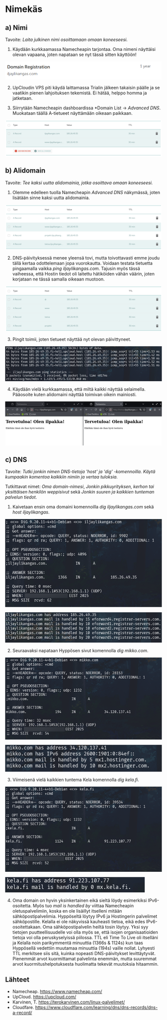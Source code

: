 # Nimekäs

## a) Nimi

Tavoite: *Laita julkinen nimi osoittamaan omaan koneeseesi.*

1. Käydään kurkkaamassa Namecheapin tarjontaa. Oma nimeni näyttäisi olevan vapaana, joten napataan se nyt tässä sitten käyttöön!

![domain1](src/domain1.png)

2. UpCloudin VPS piti käydä laittamassa Trialin jälkeen takaisin päälle ja se vaatikin pienen lahjoituksen tekemistä. Ei hätää, helppo homma ja jatketaan.

3. Siirrytään Namecheapin dashboardissa *Domain List -> *Advanced DNS*. Muokataan täällä A-tietueet näyttämään oikeaan paikkaan.

![domain2](src/domain2.png)

## b) Alidomain

Tavoite: *Tee kaksi uutta alidomainia, jotka osoittava omaan koneeseesi.*

1. Olemme edelleen tuolla Namecheapin *Advanced DNS* näkymässä, joten lisätään sinne kaksi uutta alidomainia.

![domain3](src/domain3.png)

2. DNS-päivityksessä menee yleensä tovi, mutta toivottavasti emme joudu tällä kertaa odottelemaan jopa vuorokautta. Voidaan testata tietuetta pingaamalla vaikka *ping iljaylikangas.com*. Tajusin myös tässä vaiheessa, että Hostin tiedot oli laitettu hätiköiden vähän väärin, joten korjataan ne tässä samalla oikeaan muotoon.

![domain4](src/domain4.png)

3. Pingit toimii, joten tietueet näyttää nyt olevan päivittyneet.

![domain5](src/domain5.png)

4. Käydään vielä kurkkaamassa, että miltä kaikki näyttää selaimella. Pääosoite kuten alidomaini näyttää toimivan oikein mainiosti.

![domain6](src/domain6.png)

## c) DNS

Tavoite: *Tutki jonkin nimen DNS-tietoja 'host' ja 'dig' -komennoilla. Käytä kumpaakin komentoa kaikkiin nimiin ja vertaa tuloksia.*

Tutkittavat nimet: *Oma domain-nimesi*, *Jonkin pikkuyrityksen, kerhon tai yksittäisen henkilön weppisivut* sekä *Jonkin suuren ja kaikkien tunteman palvelun tiedot*.

1. Kaivetaan ensin oma domaini komennoilla *dig iljaylikangas.com* sekä *host iljaylikangas*.

![domain7](src/domain7.png)

![domain10](src/domain10.png)

2. Seuraavaksi napataan Hyppösen sivut komennolla *dig mikko.com*.

![domain8](src/domain8.png)

![domain11](src/domain11.png)

3. Viimeisenä vielä kaikkien tuntema Kela komennolla *dig kela.fi*.

![domain9](src/domain9.png)

![domain12](src/domain12.png)

4. Oma domain on hyvin yksinkertainen eikä sieltä löydy esimerkiksi IPv6-osoitetta. Myös tuo *mail is handled by* viittaa Namecheapin oletuspalvelimiin, koska en ole lisäillyt itselleni mitään sähköpostipalvelimia. Hyppöseltä löytyy IPv6 ja Hostingerin palvelimet sähköpostille. Kelalla ei ole näkyvissä kauheasti tietoa, eikä edes IPv6-osoitettakaan. Oma sähköpostipalvelin heiltä tosin löytyy. Yksi syy tietojen puutteellisuudelle voi olla myös se, että isojen organisaatioiden tietoja voi olla peruskyselyissä piilossa. TTL eli Time To Live oli itselläni ja Kelalla noin parikymmentä minuuttia (1366s & 1124s) kun taas Hyppösellä vedettiin muutamaa minuuttia (194s) vaille nollat. Lyhyesti TTL merkitsee siis sitä, kuinka nopeasti DNS-päivitykset levittäytyvät. Pienemmät arvot kuormittamat palvelinta enemmän, mutta suuremmat arvot kuormitushelpotuksesta huolimatta tekevät muutoksia hitaammin.

## Lähteet
- Namecheap. https://www.namecheap.com/
- UpCloud. https://upcloud.com/
- Karvinen, T. https://terokarvinen.com/linux-palvelimet/
- Cloudfare. https://www.cloudflare.com/learning/dns/dns-records/dns-a-record/